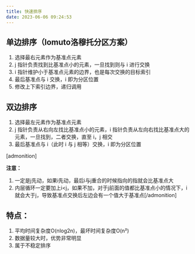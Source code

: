 ```yaml
---
title: 快速排序
date: 2023-06-06 09:24:53
---
```


## 单边排序（lomuto洛穆托分区方案）

1. 选择最右元素作为基准点元素
2.  j 指针负责找到比基准点小的元素，一旦找到则与 i 进行交换
3.  i 指针维护小于基准点元素的边界，也是每次交换的目标索引
4. 最后基准点与 i 交换，i 即为分区位置
5. 修改上下索引边界，递归调用

## 双边排序

1. 选择最左元素作为基准点元素
2.  j 指针负责从右向左找比基准点小的元素，i 指针负责从左向右找比基准点大的元素，一旦找到，二者交换，直至 i，j 相交
3. 最后基准点与 i（此时 i 与 j 相等）交换，i 即为分区位置

[admonition]

**注意：**

1. 一定是j先动，如果i先动，最后i与j重合的时候指向的指就会比基准点大
2. 内层循环一定要加上i<j，如果不加，对于j前面的值都比基准点小的情况下，i就会大于j，导致基准点交换后左边会有一个值大于基准点[/admonition]

## 特点：

1. 平均时间复杂度O(nlog2n)，最坏时间复杂度O(n²)
2. 数据量较大时，优势非常明显
3. 属于不稳定排序